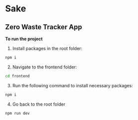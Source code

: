# Sake
## Zero Waste Tracker App
**To run the project**
1. Install packages in the root folder:
```bash
npm i
```
2. Navigate to the frontend folder:
```bash
cd frontend
```
3. Run the following command to install necessary packages:
```bash
npm i
```
4. Go back to the root folder
```bash
npm run dev
```
